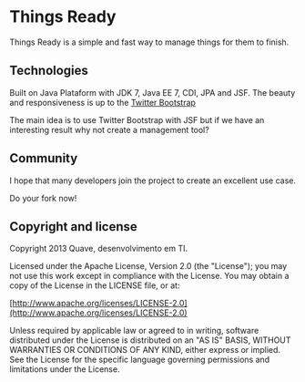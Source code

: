 Things Ready
============
Things Ready is a simple and fast way to manage things for them to finish.

## Technologies
Built on Java Plataform with JDK 7, Java EE 7, CDI, JPA and JSF. The beauty and responsiveness is up to the [Twitter Bootstrap](http://twitter.github.io/bootstrap/)

The main idea is to use Twitter Bootstrap with JSF but if we have an interesting result why not create a management tool?

## Community
I hope that many developers join the project to create an excellent use case.

Do your fork now!

## Copyright and license

Copyright 2013 Quave, desenvolvimento em TI.

Licensed under the Apache License, Version 2.0 (the "License");
you may not use this work except in compliance with the License.
You may obtain a copy of the License in the LICENSE file, or at:

  [http://www.apache.org/licenses/LICENSE-2.0](http://www.apache.org/licenses/LICENSE-2.0)

Unless required by applicable law or agreed to in writing, software
distributed under the License is distributed on an "AS IS" BASIS,
WITHOUT WARRANTIES OR CONDITIONS OF ANY KIND, either express or implied.
See the License for the specific language governing permissions and
limitations under the License.
